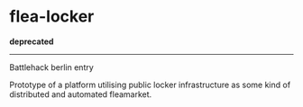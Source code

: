 # flea-locker
**deprecated**

---

Battlehack berlin entry

Prototype of a platform utilising public locker infrastructure as some kind of distributed and automated fleamarket.
